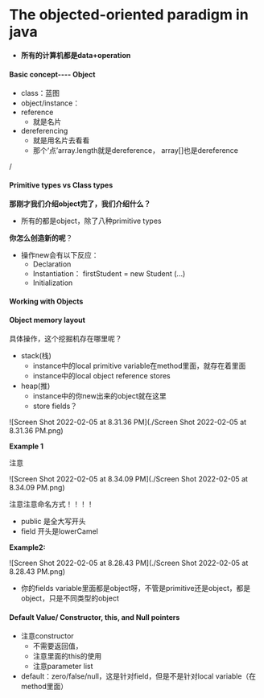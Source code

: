 # The objected-oriented paradigm in java



* **所有的计算机都是data+operation**

#### Basic concept---- Object

* class：蓝图
* object/instance：
* reference
  * 就是名片
* dereferencing
  * 就是用名片去看看
  * 那个‘点’array.length就是dereference， array\[]也是dereference

/

#### Primitive types vs Class types

**那刚才我们介绍object完了，我们介绍什么？**

* 所有的都是object，除了八种primitive types

**你怎么创造新的呢**？

* 操作new会有以下反应：
  * Declaration
  * Instantiation： firstStudent = new Student (...)
  * Initialization

#### Working with Objects

#### Object memory layout

具体操作，这个挖掘机存在哪里呢？

* stack(栈)
  * instance中的local primitive variable在method里面，就存在着里面
  * instance中的local object reference stores
* heap(推)
  * instance中的你new出来的object就在这里
  * store fields？

!\[Screen Shot 2022-02-05 at 8.31.36 PM]\(./Screen Shot 2022-02-05 at 8.31.36 PM.png)

**Example 1**

注意

!\[Screen Shot 2022-02-05 at 8.34.09 PM]\(./Screen Shot 2022-02-05 at 8.34.09 PM.png)

注意注意命名方式！！！！

* public 是全大写开头
* field 开头是lowerCamel

**Example2:**

!\[Screen Shot 2022-02-05 at 8.28.43 PM]\(./Screen Shot 2022-02-05 at 8.28.43 PM.png)

* 你的fields variable里面都是object呀，不管是primitive还是object，都是object，只是不同类型的object

#### Default Value/ Constructor, this, and Null pointers

* 注意constructor
  * 不需要返回值，
  * 注意里面的this的使用
  * 注意parameter list
* default：zero/false/null，这是针对field，但是不是针对local variable（在method里面）

